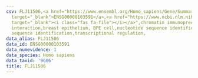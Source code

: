 ```yaml
---
csv: FLJ11506,<a href="https://www.ensembl.org/Homo_sapiens/Gene/Summary?db=core;g=ENSG00000103591"
  target="_blank">ENSG00000103591</a>,<a href="https://www.ncbi.nlm.nih.gov/pubmed/22863008"
  target="_blank"><i class="fas fa-file"></i></a>",chromatin immunoprecipitation assay,direct
  interaction,breast epithelium, BPE cell,nucleotide sequence identification,nucleotide
  sequence identification,transcriptional regulation,
data_alias: FLJ11506
data_id: ENSG00000103591
data_numevidence: 1
data_species: Homo sapiens
data_taxid: '9606'
title: FLJ11506
---
```

